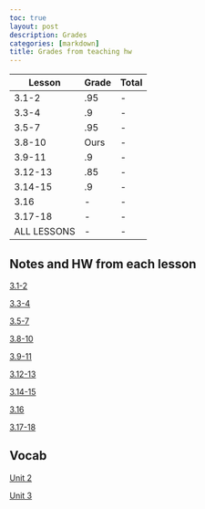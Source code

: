 ```yaml
---
toc: true
layout: post
description: Grades
categories: [markdown]
title: Grades from teaching hw
---
```


| Lesson | Grade | Total
|-|-|-|
|3.1-2| .95 |-|
|3.3-4| .9 |-|
|3.5-7| .95 |-|
|3.8-10| Ours |-|
|3.9-11| .9 |-|
|3.12-13| .85 |-|
|3.14-15| .9 |-|
|3.16| - |-|
|3.17-18| - |-|
|ALL LESSONS| - |-|

## Notes and HW from each lesson

[3.1-2](https://kalanicabralomana.github.io/Fastpages/markdown/final/2022/11/28/week-14-monday.html)

[3.3-4](https://kalanicabralomana.github.io/Fastpages/jupyter/lesson2)

[3.5-7](https://kalanicabralomana.github.io/Fastpages/jupyter/code/week%200/2022/12/06/day3hw.html)

[3.8-10](https://toby-leeder.github.io/CSPFastpages/lesson4)

[3.9-11](https://kalanicabralomana.github.io/Fastpages/2022/12/09/day5hw.html)

[3.12-13](https://kalanicabralomana.github.io/Fastpages/lessons/2022/12/08/day_6teaching.html)

[3.14-15](https://kalanicabralomana.github.io/Fastpages/jupyter/libraries)

[3.16](https://kalanicabralomana.github.io/Fastpages/code/2022/12/15/3.16hw.html)

[3.17-18](https://kalanicabralomana.github.io/Fastpages/lesson)

## Vocab

[Unit 2](https://kalanicabralomana.github.io/Fastpages/markdown/2022/12/09/vocab.html)

[Unit 3]()
